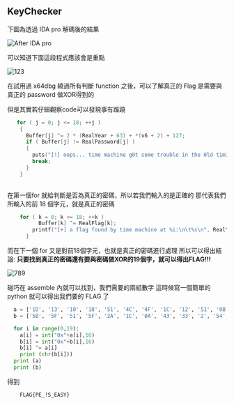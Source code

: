 KeyChecker
---

下圖為透過  IDA pro 解碼後的結果

![After IDA pro](https://github.com/liuchy0427/CTF-wrtieups/Reverse/NCTU-csie/KeyChecker/images/擷取.PNG)

可以知道下面這段程式應該會是重點

![123](https://github.com/liuchy0427/CTF-wrtieups/Reverse/NCTU-csie/KeyChecker/images/1.PNG)

在試用過 x64dbg 繞過所有判斷 function 之後，可以了解真正的 Flag 是需要與真正的 password 做XOR得到的

但是其實若仔細觀察code可以發現事有蹊蹺

```  c++
   for ( j = 0; j <= 18; ++j )
    {
      Buffer[j] ^= 2 * (RealYear + 63) + *(v6 + 2) + 127;
      if ( Buffer[j] != RealPassword[j] )
      {
        puts("[!] oops... time machine g0t some trouble in the 0ld tim3... ");
        break;
      }
    }
    
```

在第一個for 就給判斷是否為真正的密碼，所以若我們輸入的是正確的
那代表我們所輸入的前  18 個字元，就是真正的密碼

```  c++
    for ( k = 0; k <= 18; ++k )
          Buffer[k] ^= RealFlag[k];
        printf("[+] a flag found by time machine at %i:\n\t%s\n", RealYear);
      }
```

而在下一個 for 又是對前18個字元，也就是真正的密碼進行處理
所以可以得出結論:
**只要找到真正的密碼還有要與密碼做XOR的19個字，就可以得出FLAG!!!**

![789](https://github.com/liuchy0427/CTF-wrtieups/Reverse/NCTU-csie/KeyChecker/images/2.PNG)

碰巧在 assemble 內就可以找到，我們需要的兩組數字
這時候寫一個簡單的 python 就可以得出我們要的 FLAG 了

``` python
  a = ['1D', '13', '10', '18', '51', '4C', '4F', '1C', '12', '51', '0B','8', '50', '51', '50', '51', '50', '51', '50']
  b = ['5B', '5F', '51', '5F', '2A', '1C', '0A', '43', '33', '2', '54','4D', '11', '2', '9', '2C', '70', '71', '70']

  for i in range(0,19):
    a[i] = int("0x"+a[i],16)
    b[i] = int("0x"+b[i],16)
    b[i] ^= a[i]
    print (chr(b[i]))
  print (a)
  print (b) 
```

得到



  
```
    FLAG{PE_!S_EASY}
```

